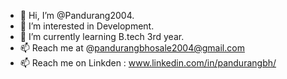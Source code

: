 - 👋 Hi, I’m @Pandurang2004.
- 👀 I’m interested in Development.
- 🌱 I’m currently learning B.tech 3rd year.
- 📫 Reach me at @pandurangbhosale2004@gmail.com
- 📫 Reach me on Linkden : www.linkedin.com/in/pandurangbh/
  
<!---
Pandurang2004/Pandurang2004 is a ✨ special ✨ repository because its `README.md` (this file) appears on your GitHub profile.
You can click the Preview link to take a look at your changes.
--->
